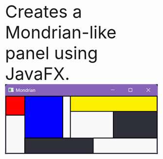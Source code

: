 <br><span style="font-size:4em;">Creates a Mondrian-like panel using JavaFX.</span> </br>
<img src="image.png">